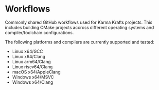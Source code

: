 # Workflows

Commonly shared GitHub workflows used for Karma Krafts projects.
This includes building CMake projects accross different operating systems
and compiler/toolchain configurations.

The following platforms and compilers are currently supported and tested:

* Linux x64/GCC
* Linux x64/Clang
* Linux arm64/Clang
* Linux riscv64/Clang
* macOS x64/AppleClang
* Windows x64/MSVC
* Windows x64/Clang
